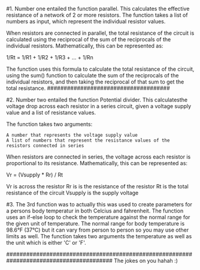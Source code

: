 #1. Number one entailed the function parallel. This calculates the effective resistance of a network of 2 or more resistors. The function takes a list of numbers as input, which represent the individual resistor values.

When resistors are connected in parallel, the total resistance of the circuit is calculated using the reciprocal of the sum of the reciprocals of the individual resistors. Mathematically, this can be represented as:

1/Rt = 1/R1 + 1/R2 + 1/R3 + ... + 1/Rn

The function uses this formula to calculate the total resistance of the circuit, using the sum() function to calculate the sum of the reciprocals of the individual resistors, and then taking the reciprocal of that sum to get the total resistance.
#####################################

#2. Number two entailed the function Potential divider. This calculatesthe voltage drop across each resistor in a series circuit, given a voltage supply value and a list of resistance values.

The function takes two arguments:

    A number that represents the voltage supply value
    A list of numbers that represent the resistance values of the resistors connected in series

When resistors are connected in series, the voltage across each resistor is proportional to its resistance. Mathematically, this can be represented as:

Vr = (Vsupply * Rr) / Rt

Vr is across the resistor 
Rr is is the resistance of the resistor 
Rt is the total resistance of the circuit
Vsupply is the supply voltage 

#3. The 3rd function was to actually this was used to create parameters for a persons body temperatur in both Celcius and fahrenheit. The function uses an if-else loop to check the temperature against the normal range for the given unit of temperature. The normal range for body temperature is 98.6°F (37°C) but it can vary from person to person so you may use other limits as well. The function takes two arguments the temperature as well as the unit which is either 'C' or 'F'.

########################################################################################
The jokes on you hahah :)